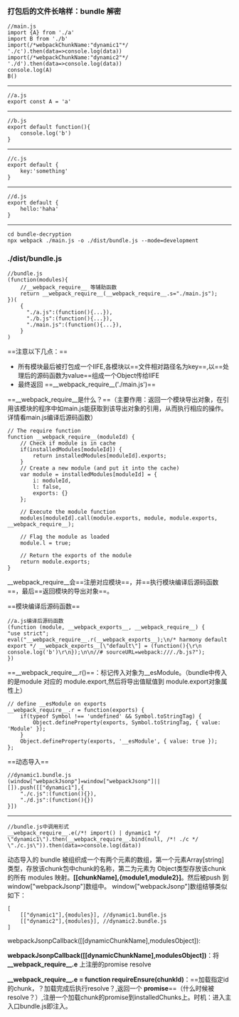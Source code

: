 ### 打包后的文件长啥样：bundle 解密

    //main.js
    import {A} from './a'
    import B from './b'
    import(/*webpackChunkName:"dynamic1"*/ './c').then(data=>console.log(data))
    import(/*webpackChunkName:"dynamic2"*/ './d').then(data=>console.log(data))
    console.log(A)
    B() 
---
    //a.js
    export const A = 'a'
---
    //b.js
    export default function(){
        console.log('b')
    }
---
    //c.js
    export default {
        key:'something'
    }
---
    //d.js
    export default {
        hello:'haha'
    }
---
    cd bundle-decryption
    npx webpack ./main.js -o ./dist/bundle.js --mode=development

### ./dist/bundle.js
    
    //bundle.js
    (function(modules){
        //__webpack_require__ 等辅助函数
        return __webpack_require__(__webpack_require__.s="./main.js");
    })(
        {
          "./a.js":(function(){...}),
          "./b.js":(function(){...}),
          "./main.js":(function(){...}),
        }
    )

==注意以下几点：==
- 所有模块最后被打包成一个IIFE,各模块以==文件相对路径名为key==,以==处理后的源码函数为value==组成一个Object传给IIFE
- 最终返回 ==\_\_webpack_require\_\_('./main.js')==

==\_\_webpack_require\_\_是什么？==（主要作用：返回一个模块导出对象，在引用该模块的程序中如main.js能获取到该导出对象的引用，从而执行相应的操作。详情看main.js编译后源码函数）

    // The require function
 	function __webpack_require__(moduleId) {
 		// Check if module is in cache
 		if(installedModules[moduleId]) {
 			return installedModules[moduleId].exports;
 		}
 		// Create a new module (and put it into the cache)
 		var module = installedModules[moduleId] = {
 			i: moduleId,
 			l: false,
 			exports: {}
 		};

 		// Execute the module function
 		modules[moduleId].call(module.exports, module, module.exports, __webpack_require__);

 		// Flag the module as loaded
 		module.l = true;

 		// Return the exports of the module
 		return module.exports;
 	}
  
\_\_webpack_require\_\_会==注册对应模块==，并==执行模块编译后源码函数==，最后==返回模块的导出对象==。

==模块编译后源码函数==

    //a.js编译后源码函数
    (function (module, __webpack_exports__, __webpack_require__) {
    "use strict";
    eval("__webpack_require__.r(__webpack_exports__);\n/* harmony default export */ __webpack_exports__[\"default\"] = (function(){\r\n    console.log('b')\r\n});\n\n//# sourceURL=webpack:///./b.js?");
    })

==\_\_webpack_require\_\_.r()==：标记传入对象为__esModule。（bundle中传入的是module 对应的 module.export,然后将导出值赋值到 module.export对象属性上）

    // define __esModule on exports
	__webpack_require__.r = function(exports) {
		if(typeof Symbol !== 'undefined' && Symbol.toStringTag) {
			Object.defineProperty(exports, Symbol.toStringTag, { value: 'Module' });
		}
		Object.defineProperty(exports, '__esModule', { value: true });
	};

==动态导入==

    //dynamic1.bundle.js
    (window["webpackJsonp"]=window["webpackJsonp"]||[]).push([["dynamic1"],{
        "./c.js":(function(){}),
        "./d.js":(function(){})
    }])
---
    //bundle.js中调用形式
    __webpack_require__.e(/*! import() | dynamic1 */ \"dynamic1\").then(__webpack_require__.bind(null, /*! ./c */ \"./c.js\")).then(data=>console.log(data))

动态导入的 bundle 被组织成一个有两个元素的数组，第一个元素Array[string] 类型，存放该chunk包中chunk的名称，第二为元素为 Object类型存放该chunk 的所有 modules 映射。__\[[chunkName],{module1,module2}]__。然后被push 到 window["webpackJsonp"]数组中。
window["webpackJsonp"]数组结够类似如下：
    
    [
        [["dynamic1"],{modules}], //dynamic1.bundle.js
        [["dynamic2"],{modules}], //dynamic2.bundle.js
    ]

webpackJsonpCallback([[dynamicChunkName],modulesObject]):


__webpackJsonpCallback([[dynamicChunkName],modulesObject])__：将 __\_\_webpack_require\_\_.e__ 上注册的promise resolve

__\_\_webpack_require\_\_.e = function requireEnsure(chunkId)__：==加载指定id的chunk，？加载完成后执行resolve？,返回一个 __promise__==（什么时候被resolve？）,注册一个加载chunk的promise到installedChunks上。时机：进入主入口bundle.js即注入。




